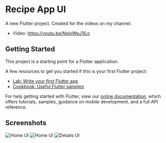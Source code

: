 # Recipe App UI

A new Flutter project. Created for the videos on my channel.
- Video: https://youtu.be/NoIoWpJ1lLo

## Getting Started

This project is a starting point for a Flutter application.

A few resources to get you started if this is your first Flutter project:

- [Lab: Write your first Flutter app](https://flutter.dev/docs/get-started/codelab)
- [Cookbook: Useful Flutter samples](https://flutter.dev/docs/cookbook)

For help getting started with Flutter, view our 
[online documentation](https://flutter.dev/docs), which offers tutorials, 
samples, guidance on mobile development, and a full API reference.

## Screenshots
![Home UI](https://raw.githubusercontent.com/jonathan1313/TravelsApp/master/screen_shot/01.png)
![Home UI](https://raw.githubusercontent.com/jonathan1313/TravelsApp/master/screen_shot/02.png)
![Details UI](https://raw.githubusercontent.com/jonathan1313/travels_app/master/screen_shot/03.png)

